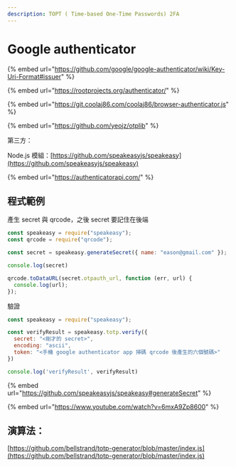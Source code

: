 ```yaml
---
description: TOPT ( Time-based One-Time Passwords) 2FA
---
```


# Google authenticator

{% embed url="https://github.com/google/google-authenticator/wiki/Key-Uri-Format#issuer" %}

{% embed url="https://rootprojects.org/authenticator/" %}

{% embed url="https://git.coolaj86.com/coolaj86/browser-authenticator.js" %}

{% embed url="https://github.com/yeojz/otplib" %}

第三方：

Node.js 模組：[https://github.com/speakeasyjs/speakeasy](https://github.com/speakeasyjs/speakeasy)

{% embed url="https://authenticatorapi.com/" %}

## 程式範例

產生 secret 與 qrcode，之後 secret 要記住在後端

```javascript
const speakeasy = require("speakeasy");
const qrcode = require("qrcode");

const secret = speakeasy.generateSecret({ name: "eason@gmail.com" });

console.log(secret)

qrcode.toDataURL(secret.otpauth_url, function (err, url) {
  console.log(url);
});
```

驗證

```javascript
const speakeasy = require("speakeasy");

const verifyResult = speakeasy.totp.verify({
  secret: "<剛才的 secret>",
  encoding: "ascii",
  token: "<手機 google authenticator app 掃碼 qrcode 後產生的六個號碼>"
})

console.log('verifyResult', verifyResult)
```

{% embed url="https://github.com/speakeasyjs/speakeasy#generateSecret" %}

{% embed url="https://www.youtube.com/watch?v=6mxA9Zp8600" %}

## 演算法：

[https://github.com/bellstrand/totp-generator/blob/master/index.js](https://github.com/bellstrand/totp-generator/blob/master/index.js)
